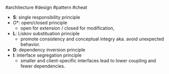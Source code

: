 #architecture #design #pattern #cheat 

 - **S**: single responsibility principle
 - *O**: open/closed principle
	 - open for extension / closed for modification,
- **L**: Liskov substituation principle
	- promote consistency and conceptual integry aka. avoid unexpected behavior.
- **D**: dependency inversion principle
- **I**: interface segregation principle
	- smaller and client-specific interfaces lead to lower coupling and fewer dependencies.